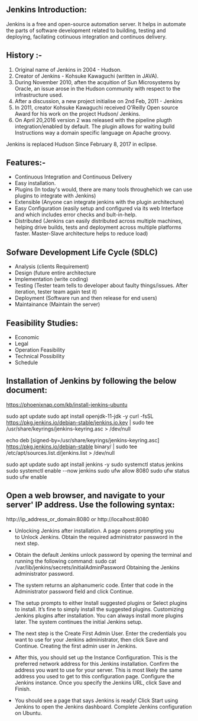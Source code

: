 
## Jenkins Introduction:
Jenkins is a free and open-source automation server. It helps in automate the parts of software development related to building, testing and deploying, facilating cotinuous integration and continuos delivery.

## History :-
1. Original name of Jenkins in 2004 - Hudson. 
2. Creator of Jenkins - Kohsuke Kawaguchi (written in JAVA).
3. During November 2010, aften the acquition of Sun Microsystems by Oracle, an issue arose in the Hudson community with respect to the infrastructure used.
4. After a discussion, a new project initialise on 2nd Feb, 2011 - Jenkins
5. In 2011, creator Kohsuke Kawaguchi received O'Reilly Open source Award for his work on the project Hudson/ Jenkins.
6. On April 20,2016 version 2 was released with the pipeline plugth integration/enabled by default. The plugin allows for waiting build Instructions way a domain specific language on Apache groovy.

Jenkins is replaced Hudson Since February 8, 2017 in eclipse.

## Features:- 
* Continuous Integration and Continuous Delivery
* Easy installation. 
* Plugins (In today's would, there are many tools throughehich we can use plugins to integrate with Jenkins)
* Extensible (Anyone can integrate jenkins with the plugin architecture)
* Easy Configuration (easily setup and configured via its web Interface and which includes error checks and bult-in-help.
* Distributed (Jenkins can easily distributed across multiple machines, helping drive builds, tests and deployment across multiple platforms faster. Master-Slave architecture helps to reduce load)

## Sofware Development Life Cycle (SDLC)
* Analysis (clients Requirement)
* Design (future entire architecture 
* Implementation (write coding) 
* Testing (Tester team tells to developer about faulty things/issues. After iteration, tester team again test it)
* Deployment (Software run and then release for end users)
* Maintainance (Maintain the server)

## Feasibility Studies:
- Economic
- Legal
- Operation Feasibility
- Technical Possibility
- Schedule

## Installation of Jenkins by following the below document:
https://phoenixnap.com/kb/install-jenkins-ubuntu

sudo apt update
sudo apt install openjdk-11-jdk -y
curl -fsSL https://pkg.jenkins.io/debian-stable/jenkins.io.key | sudo tee /usr/share/keyrings/jenkins-keyring.asc > /dev/null

echo deb [signed-by=/usr/share/keyrings/jenkins-keyring.asc] https://pkg.jenkins.io/debian-stable binary/ | sudo tee /etc/apt/sources.list.d/jenkins.list > /dev/null

sudo apt update
sudo apt install jenkins -y
sudo systemctl status jenkins
sudo systemctl enable --now jenkins
sudo ufw allow 8080
sudo ufw status
sudo ufw enable

## Open a web browser, and navigate to your server' IP address. Use the following syntax:
http://ip_address_or_domain:8080
       or
http://localhost:8080

* Unlocking Jenkins after installation.
A page opens prompting you to Unlock Jenkins. Obtain the required administrator password in the next step.

* Obtain the default Jenkins unlock password by opening the terminal and running the following command:
sudo cat /var/lib/jenkins/secrets/initialAdminPassword
Obtaining the Jenkins administrator password.

* The system returns an alphanumeric code. Enter that code in the Administrator password field and click Continue.

* The setup prompts to either Install suggested plugins or Select plugins to install. It’s fine to simply install the suggested plugins.
Customizing Jenkins plugins after installation.
You can always install more plugins later. The system continues the initial Jenkins setup.

* The next step is the Create First Admin User. Enter the credentials you want to use for your Jenkins administrator, then click Save and Continue.
Creating the first admin user in Jenkins.

* After this, you should set up the Instance Configuration. This is the preferred network address for this Jenkins installation. Confirm the address you want to use for your server. This is most likely the same address you used to get to this configuration page.
Configure the Jenkins instance.
Once you specify the Jenkins URL, click Save and Finish.

* You should see a page that says Jenkins is ready! Click Start using Jenkins to open the Jenkins dashboard.
Complete Jenkins configuration on Ubuntu.


